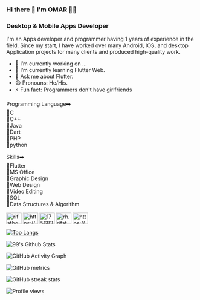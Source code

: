 ### Hi there 👋 I'm OMAR 👨‍💻
### Desktop & Mobile Apps Developer

I'm an Apps developer and programmer having 1 years of experience in the field. Since my start, I have worked over many Android, IOS, and desktop Application projects for many clients and produced high-quality work.

- 🔭 I’m currently working on ...
- 🌱 I’m currently learning Flutter Web.
- 💬 Ask me about Flutter.
- 😄 Pronouns: He/His.
- ⚡ Fun fact: Programmers don't have girlfriends

Programming Language➡️
 <br />🔸C
 <br />🔸C++
 <br />🔸Java
 <br />🔸Dart
 <br />🔸PHP
 <br />🔸python

Skills➡️
 <br />🔸Flutter
 <br />🔸MS Office
 <br />🔸Graphic Design
 <br />🔸Web Design
 <br />🔸Video Editing
 <br />🔸SQL
 <br />🔸Data Structures & Algorithm


<p align="left">
<a href="https://twitter.com/Omor__Faruk_" target="blank"><img align="center" src="https://raw.githubusercontent.com/rahuldkjain/github-profile-readme-generator/master/src/images/icons/Social/twitter.svg" alt="rifatho25073502" height="30" width="40" /></a>
<a href="https://linkedin.com/in/https://www.linkedin.com/in/omor-faruk-615518258/" target="blank"><img align="center" src="https://raw.githubusercontent.com/rahuldkjain/github-profile-readme-generator/master/src/images/icons/Social/linked-in-alt.svg" alt="https://www.linkedin.com/in/omor-faruk-615518258/" height="30" width="40" /></a>
<a href="https://stackoverflow.com/users/20521233" target="blank"><img align="center" src="https://raw.githubusercontent.com/rahuldkjain/github-profile-readme-generator/master/src/images/icons/Social/stack-overflow.svg" alt="17568395" height="30" width="40" /></a>
<a href="https://www.facebook.com/tanvirahmedppp.gmailcom" target="blank"><img align="center" src="https://raw.githubusercontent.com/rahuldkjain/github-profile-readme-generator/master/src/images/icons/Social/facebook.svg" alt="rh.rifat.33633" height="30" width="40" /></a>
<a href="https://www.youtube.com/channel/UCD2N5LQVM2nPnijhDWmntvQ/featured" target="blank"><img align="center" src="https://raw.githubusercontent.com/rahuldkjain/github-profile-readme-generator/master/src/images/icons/Social/youtube.svg" alt="https://www.youtube.com/channel/UCD2N5LQVM2nPnijhDWmntvQ/featured" height="30" width="40" /></a>
</p>


[![Top Langs](https://github-readme-stats.vercel.app/api/top-langs/?username=mdomarfaruk10&layout=compact)](https://github.com/anuraghazra/github-readme-stats)

![99's Github Stats](https://github-readme-stats.vercel.app/api?username=mdomarfaruk10&bg_color=30,e96443,904e95&title_color=fff&text_color=fff)

![GitHub Activity Graph](https://activity-graph.herokuapp.com/graph?username=mdomarfaruk10)  

![GitHub metrics](https://metrics.lecoq.io/mdomarfaruk10) 

![GitHub streak stats](https://github-readme-streak-stats.herokuapp.com/?user=mdomarfaruk10)  

![Profile views](https://gpvc.arturio.dev/mdomarfaruk10)  
